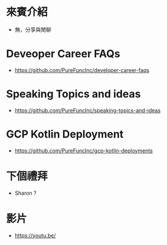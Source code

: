 # 來賓介紹
* 無，分享與閒聊

# Deveoper Career FAQs
* https://github.com/PureFuncInc/developer-career-faqs

# Speaking Topics and ideas
* https://github.com/PureFuncInc/speaking-topics-and-ideas 

# GCP Kotlin Deployment
* https://github.com/PureFuncInc/gcp-kotlin-deployments

# 下個禮拜
* Sharon ? 

# 影片
* https://youtu.be/
